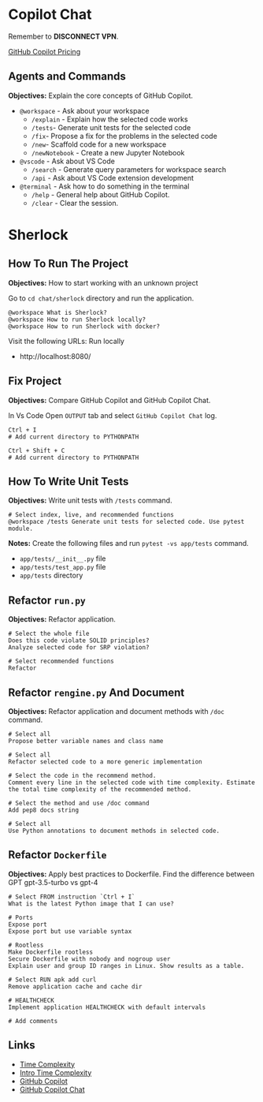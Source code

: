 # Copilot Chat

Remember to **DISCONNECT VPN**.

[GitHub Copilot Pricing](https://github.com/features/copilot/plans)

## Agents and Commands

**Objectives:** Explain the core concepts of GitHub Copilot.

* `@workspace` - Ask about your workspace
  * `/explain` - Explain how the selected code works
  * `/tests`- Generate unit tests for the selected code
  * `/fix`- Propose a fix for the problems in the selected code
  * `/new`- Scaffold code for a new workspace
  * `/newNotebook` - Create a new Jupyter Notebook
* `@vscode` - Ask about VS Code
  * `/search` - Generate query parameters for workspace search
  * `/api` - Ask about VS Code extension development
* `@terminal` - Ask how to do something in the terminal
  * `/help` - General help about GitHub Copilot.
  * `/clear` - Clear the session.

# Sherlock

## How To Run The Project

**Objectives:** How to start working with an unknown project

Go to `cd chat/sherlock` directory and run the application.

```
@workspace What is Sherlock?
@workspace How to run Sherlock locally?
@workspace How to run Sherlock with docker?
```

Visit the following URLs: Run locally

- http://localhost:8080/

## Fix Project

**Objectives:** Compare GitHub Copilot and GitHub Copilot Chat.

In Vs Code Open `OUTPUT` tab and select `GitHub Copilot Chat` log.

```
Ctrl + I
# Add current directory to PYTHONPATH

Ctrl + Shift + C
# Add current directory to PYTHONPATH
```

## How To Write Unit Tests

**Objectives:** Write unit tests with `/tests` command.

```
# Select index, live, and recommended functions
@workspace /tests Generate unit tests for selected code. Use pytest module.
```

**Notes:** Create the following files and run `pytest -vs app/tests` command.
- `app/tests/__init__.py` file
- `app/tests/test_app.py` file
- `app/tests` directory

## Refactor `run.py`

**Objectives:** Refactor application.

```
# Select the whole file
Does this code violate SOLID principles?
Analyze selected code for SRP violation?

# Select recommended functions
Refactor
```

## Refactor `rengine.py` And Document

**Objectives:** Refactor application and document methods with `/doc` command.

```
# Select all
Propose better variable names and class name

# Select all
Refactor selected code to a more generic implementation

# Select the code in the recommend method.
Comment every line in the selected code with time complexity. Estimate the total time complexity of the recommended method.

# Select the method and use /doc command
Add pep8 docs string

# Select all
Use Python annotations to document methods in selected code.
```

## Refactor `Dockerfile`

**Objectives:** Apply best practices to Dockerfile. Find the difference between GPT gpt-3.5-turbo vs gpt-4

```
# Select FROM instruction `Ctrl + I`
What is the latest Python image that I can use?

# Ports
Expose port
Expose port but use variable syntax

# Rootless
Make Dockerfile rootless
Secure Dockerfile with nobody and nogroup user
Explain user and group ID ranges in Linux. Show results as a table.

# Select RUN apk add curl
Remove application cache and cache dir

# HEALTHCHECK
Implement application HEALTHCHECK with default intervals

# Add comments
```

## Links

- [Time Complexity](https://www.desmos.com/calculator/xpfyjl1lbn)
- [Intro Time Complexity](https://victoria.dev/blog/a-coffee-break-introduction-to-time-complexity-of-algorithms/)
- [GitHub Copilot](https://docs.github.com/en/copilot/configuring-github-copilot/configuring-github-copilot-in-your-environment?tool=vscode)
- [GitHub Copilot Chat](https://learn.microsoft.com/en-us/visualstudio/ide/visual-studio-github-copilot-chat?view=vs-2022)
